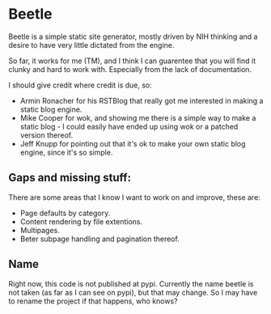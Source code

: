 Beetle
======

Beetle is a simple static site generator, mostly driven by NIH thinking and a desire to have very little dictated from the engine.

So far, it works for me (TM), and I think I can guarentee that you will find it clunky and hard to work with. Especially from the lack of documentation.

I should give credit where credit is due, so:

* Armin Ronacher for his RSTBlog that really got me interested in making a static blog engine.
* Mike Cooper for wok, and showing me there is a simple way to make a static blog - I could easily have ended up using wok or a patched version thereof.
* Jeff Knupp for pointing out that it's ok to make your own static blog engine, since it's so simple.

Gaps and missing stuff:
-----------------------
There are some areas that I know I want to work on and improve, these are:

* Page defaults by category.
* Content rendering by file extentions.
* Multipages.
* Beter subpage handling and pagination thereof.

Name
----

Right now, this code is not published at pypi. Currently the name beetle is not taken (as far as I can see on pypi), but that may change. So I may have to rename the project if that happens, who knows?
